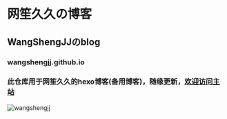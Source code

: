 # 网笙久久**の**博客

## WangShengJJ**の**blog

### wangshengjj.github.io

### 此仓库用于网笙久久的hexo博客(备用博客)，随缘更新，[欢迎访问主站](https://www.wsjj.top)

![wangshengjj](https://www.wsjj.top/upload/2022/10/logo3.png)
